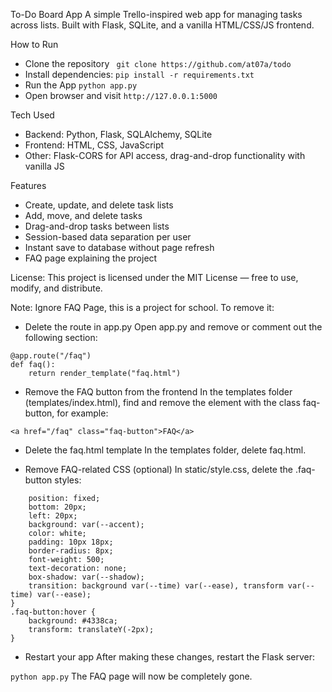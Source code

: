 To-Do Board App
A simple Trello-inspired web app for managing tasks across lists.
Built with Flask, SQLite, and a vanilla HTML/CSS/JS frontend.  

How to Run
- Clone the repository
``` git clone https://github.com/at07a/todo```  
-  Install dependencies:
```pip install -r requirements.txt```  
- Run the App
```python app.py```
- Open browser and visit
```http://127.0.0.1:5000```




Tech Used
- Backend: Python, Flask, SQLAlchemy, SQLite
- Frontend: HTML, CSS, JavaScript
- Other: Flask-CORS for API access, drag-and-drop functionality with vanilla JS  

Features
- Create, update, and delete task lists
- Add, move, and delete tasks
- Drag-and-drop tasks between lists
- Session-based data separation per user
- Instant save to database without page refresh
- FAQ page explaining the project  

License:
This project is licensed under the MIT License — free to use, modify, and distribute.

Note:
Ignore FAQ Page, this is a project for school. To remove it:

- Delete the route in app.py
Open app.py and remove or comment out the following section:

```
@app.route("/faq")
def faq():
    return render_template("faq.html")
```

- Remove the FAQ button from the frontend
In the templates folder (templates/index.html), find and remove the element with the class faq-button, for example:

```<a href="/faq" class="faq-button">FAQ</a>```

 - Delete the faq.html template
In the templates folder, delete faq.html.

- Remove FAQ-related CSS (optional)
In static/style.css, delete the .faq-button styles:

```.faq-button {
    position: fixed;
    bottom: 20px;
    left: 20px;
    background: var(--accent);
    color: white;
    padding: 10px 18px;
    border-radius: 8px;
    font-weight: 500;
    text-decoration: none;
    box-shadow: var(--shadow);
    transition: background var(--time) var(--ease), transform var(--time) var(--ease);
}
.faq-button:hover {
    background: #4338ca;
    transform: translateY(-2px);
}
```

- Restart your app
After making these changes, restart the Flask server:

```python app.py```
The FAQ page will now be completely gone.
